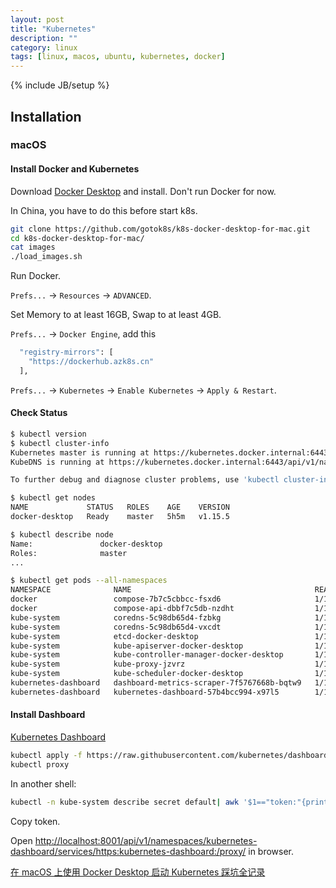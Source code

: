 ```yaml
---
layout: post
title: "Kubernetes"
description: ""
category: linux
tags: [linux, macos, ubuntu, kubernetes, docker]
---
```

{% include JB/setup %}

## Installation

### macOS

#### Install Docker and Kubernetes

Download [Docker Desktop](https://docs.docker.com/docker-for-mac/) and install. Don't run Docker for now.

In China, you have to do this before start k8s.

```sh
git clone https://github.com/gotok8s/k8s-docker-desktop-for-mac.git
cd k8s-docker-desktop-for-mac/
cat images
./load_images.sh
```

Run Docker.

`Prefs...` -> `Resources` -> `ADVANCED`.

Set Memory to at least 16GB, Swap to at least 4GB.

`Prefs...` -> `Docker Engine`, add this

```sh
  "registry-mirrors": [
    "https://dockerhub.azk8s.cn"
  ],
```

`Prefs...` -> `Kubernetes` -> `Enable Kubernetes` -> `Apply & Restart`.

#### Check Status

```sh
$ kubectl version
$ kubectl cluster-info
Kubernetes master is running at https://kubernetes.docker.internal:6443
KubeDNS is running at https://kubernetes.docker.internal:6443/api/v1/namespaces/kube-system/services/kube-dns:dns/proxy

To further debug and diagnose cluster problems, use 'kubectl cluster-info dump'.

$ kubectl get nodes
NAME             STATUS   ROLES    AGE    VERSION
docker-desktop   Ready    master   5h5m   v1.15.5

$ kubectl describe node
Name:               docker-desktop
Roles:              master
...

$ kubectl get pods --all-namespaces
NAMESPACE              NAME                                         READY   STATUS    RESTARTS   AGE
docker                 compose-7b7c5cbbcc-fsxd6                     1/1     Running   0          5h24m
docker                 compose-api-dbbf7c5db-nzdht                  1/1     Running   0          5h24m
kube-system            coredns-5c98db65d4-fzbkg                     1/1     Running   1          5h25m
kube-system            coredns-5c98db65d4-vxcdt                     1/1     Running   1          5h25m
kube-system            etcd-docker-desktop                          1/1     Running   0          5h24m
kube-system            kube-apiserver-docker-desktop                1/1     Running   0          5h24m
kube-system            kube-controller-manager-docker-desktop       1/1     Running   0          5h24m
kube-system            kube-proxy-jzvrz                             1/1     Running   0          5h25m
kube-system            kube-scheduler-docker-desktop                1/1     Running   0          5h24m
kubernetes-dashboard   dashboard-metrics-scraper-7f5767668b-bqtw9   1/1     Running   0          39m
kubernetes-dashboard   kubernetes-dashboard-57b4bcc994-x97l5        1/1     Running   0          39m
```

#### Install Dashboard

[Kubernetes Dashboard](https://github.com/kubernetes/dashboard)

```sh
kubectl apply -f https://raw.githubusercontent.com/kubernetes/dashboard/v2.0.0-rc5/aio/deploy/recommended.yaml
kubectl proxy
```

In another shell:

```sh
kubectl -n kube-system describe secret default| awk '$1=="token:"{print $2}'
```

Copy token.

Open <http://localhost:8001/api/v1/namespaces/kubernetes-dashboard/services/https:kubernetes-dashboard:/proxy/> in browser.

[在 macOS 上使用 Docker Desktop 启动 Kubernetes 踩坑全记录](https://juejin.im/post/5d87980f5188253f74438bb6)
